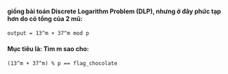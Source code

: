 #### giống bài toán Discrete Logarithm Problem (DLP), nhưng ở đây phức tạp hơn do có tổng của 2 mũ:

` output = 13^m + 37^m mod p `

#### Mục tiêu là: Tìm m sao cho:

` (13^m + 37^m) % p == flag_chocolate `

